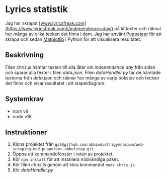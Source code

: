 # Lyrics statistik

Jag har skrapat [www.lyricsfreak.com](https://www.lyricsfreak.com/i/independence+day/) på låttexter och räknat hur många av olika tecken det finns i dem. Jag har använt [Puppeteer](https://pptr.dev/) för att skrapa och sedan [Matplotlib](https://matplotlib.org/) i Python för att visualisera resultatet. 

## Beskrivning

Filen *chris.js* hämtar texten till alla låtar om *independence day* från sidan och sparar alla texter i filen *data.json*. Filen *dataHandler.py* tar de hämtade texterna från *data.json* och räknar hur många av varje bokstav och tecken det finns och visar resultatet i ett stapeldiagram.

## Systemkrav

- npm v9
- node v18

## Instruktioner

1. Klona projektet från `git@github.com:abbindustrigymnasium/web-scraping-med-puppeteer-abbelvtap.git`
2. Öppna ett kommandofönster i roten av projektet. 
3. Kör `npm install` för att installera nödvändiga paket.
4. Kör filen *chris.js* genom att köra kommandot `node chris.js`
5. Kör *dataHandler.py*

